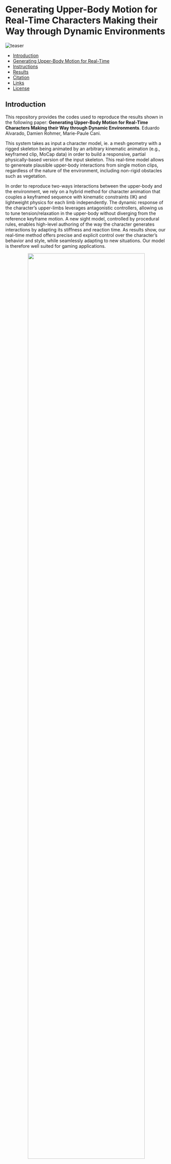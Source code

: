 # Generating Upper-Body Motion for Real-Time Characters Making their Way through Dynamic Environments

![teaser](Docs/Images/interactions-1.jpg)

- [Introduction](#introduction)
- [Generating Upper-Body Motion for Real-Time](#generating-upper-body-motion-for-real-time)
- [Instructions](#instructions)
- [Results](#results)
- [Citation](#citation)
- [Links](#links)
- [License](#license)

<a name="Introduction"></a>
## Introduction

This repository provides the codes used to reproduce the results shown in the following paper: **Generating Upper-Body Motion for Real-Time Characters Making their Way through Dynamic Environments**. Eduardo Alvarado, Damien Rohmer, Marie-Paule Cani.

This system takes as input a character model, ie. a mesh geometry with a rigged skeleton being animated by an arbitrary kinematic animation (e.g., keyframed clip, MoCap data) in order to build a responsive, partial physically-based version of the input skeleton. This real-time model allows to genereate plausible upper-body interactions from single motion clips, regardless of the nature of the environment, including non-rigid obstacles such as vegetation.

In order to reproduce two-ways interactions between the upper-body and the environment, we rely on a hybrid method for character animation that couples a keyframed sequence with kinematic constraints (IK) and lightweight physics for each limb independently. The dynamic response of the character’s upper-limbs leverages antagonistic controllers, allowing us to tune tension/relaxation in the upper-body without diverging from the reference keyframe motion. A new sight model, controlled by procedural rules, enables high-level authoring of the way the character generates interactions by adapting its stiffness and reaction time. As results show, our real-time method
offers precise and explicit control over the character’s behavior and style, while seamlessly adapting to new situations. Our model is therefore well suited for gaming applications.

<p align="center">
  <img src="Docs/Gifs/with-without.gif" width="85%">
</p>
<p align="center"><em>Figure 1: Examples of two-ways interactions with different obstacles. Left: Baseline animation. Right: Ours.</em></p>

<a name="steps"></a>
## Generating Upper-Body Motion for Real-Time

We propose a hybrid character model for upper-body interactions that merges both, a kinematic input animation and lightweight physics. Our anchor system aims to blend both, in a way that is simple for the user to define which limbs are affected by physics during the animation. For example, you can decide that your torso follows the kinematic animation, while the head, or one arm, is fully driven by physics. The decision on which limbs are simulated is driven by the anchor *a* and remains fully dynamic, and can be activated or deactivated at run-time for each body part.

<p align="center">
  <img src="Docs/Images/interactions-2.jpg" width="85%">
</p>
<p align="center"><em>Figure 2: Different anchor configurations for our hybrid model.</em></p>

<p align="center">
  <img src="Docs/Gifs/anchor.gif" width="85%">
</p>
<p align="center"><em>Figure 3: Applying our hybrid model to an arbitrary animation.</em></p>

Then, our goal is to not only having a passive physical version of the chosen limb, but actuated based. PD controllers are able to convert an angular error to a spring-like force with certain stiffness to do this. However, setting a fixed value of tension though its gains do not allow the skeleton to reach preciselly a target orientation while external torques are applied, such as the effect of weight. On the other hand, changing the gains over time to minimize the error do also change the stiffness, and therefore the style of the motion. For this purpose, we rely on antagonistic controllers. This controllers guarantee to reach an equilibrium at any arbitrary target orientation, while preserving the motion style by decoupling stiffness and position control.

<p align="center">
  <img src="Docs/Gifs/antagonistic.gif" width="85%">
</p>
<p align="center"><em>Figure 4: Actuated physical limb using antagonistric controllers. The target orientation remains unchanged while we modify the amount of muscular tension.</em></p>

In a final step, we need to make the character aware of its surroundings. To leverage our antagonisic control, we now use an anticipation approach based on ray-casting and a set of procedural rules to modify the kinematic skeleton, and consequently driving the active ragdoll skeleton, resulting therefore in a responsive skeleton version of the original key-framed animation.

<p align="center">
  <img src="Docs/Images/interactions-15.jpg" width="85%">
</p>
<p align="center"><em>Figure 5: Our anticipation system detects the obstacles in front of the character and collects the metadata from the environment.</em></p>

The anticipation system can be as well use to model a linear relationship between the mass information of the objects coming from the metadata of the environment and the amount of stiffness in our antagonistic control, making gestures stiffer when the character anticipates to act against heavier obstacles, or more relaxed when it acts against elements that it anticipates to be lighter. The set of procedural rules allows us to adapt the reaction time of the character too, based on the object's velocity.

<p align="center">
  <img src="Docs/Gifs/mass.gif" width="43%">
&nbsp; &nbsp;
  <img src="Docs/Gifs/time.gif" width="50%">
</p>
<p align="center"><em>Figure 6: Left: Adapting the muscular rigidity to interact with heavier obstacles. Right: Changing the reaction time.</em></p>

*For more information about the method and mathematical background behind the approach, please refer to the paper.*

<a name="Instructions"></a>
## Instructions

The repository contains all the necessary assets to run the project without additional material. The last version has been tested on the **Unity version 2021.3.5f1**. Inside the `Assets`, the following structure is introduced:

    .
    ├── ...
    ├── Assets 
    │   ├── ...		
    │   ├── Demos                               # Simpler scenes to show antagonistic controllers, IK or Quaternion operations
    │   ├── Characters                          # Character models containing meshes, animation clips and rigs
    │   ├── Environment                         # Elements for the environment: Dynamic obstacles, meshes, materials and so on
    │   ├── Scenes (Examples)                   # Scenes ready-to-use. Make sure you use the final scenes in the "Examples" folder! Others are experimental.
    │   │     ├── ...         
    │   │     ├── Scene - Basic                 # Simpler scenes to experiment with interactions (shown in image)
    │   │     ├── Scene - Outdoor Environment   # Natural Environment containing the natural assets
    │   │     └── ...         
    │   ├── Scripts                             # .cs scripts
    │   └── ...                
    ├── Docs
    ├── ...				
    ├── README.md
    └── LICENSE

Go to `Assets > Scenes > Examples` and open the `Scene - Basic` scene. Click in the **play button**, and after that, you will be able to control the character with the keyboard or gamepad. In the `Game` window, you will find an environment where you can move your third-person character, along with an the surrounding elements to be observed and manipulated.

<p align="center">
  <img src="Docs/Gifs/third-1.gif" width="40%">
  &nbsp; &nbsp;
  <img src="Docs/Gifs/third-2.gif" width="40%">
</p>
<p align="center"><em>Figure 7: Scene - Basic.</em></p>

The character is composed of three simultaneous models:
* **Kinematic**: Contains a state-machine with keyframed motion clips, such as walking or running, and two IK layers: one for the feet and another for the arms.
* **Ragdoll**: Physically-based model composed of rigid-bodies and antagonistic joints. A master script called `AntagonisticGains` is used to modify the stiffness gains at a high-level in the actuated physical model, and they can be set manually or automatically based on external metadata.
* **Interpolated**: Auxiliary model to define the anchor in our hybrid system and blend both, kinematic and ragdoll rigs. The script `SetSkeletons` can be used to define the anchor in the upper-body.

Each antagonistic controller is defined by a set of gains for each Degree-of-Freedom (DOF):
* **k_L** and **k_H**: Lower and upper proportional gains of the controller.
* **I**: Integral gain.
* **D**: Derivative gain.

Each controller status and stiffness configuration can be defined mathematically by a so-called isoline, that represents the current orientation, target orientation and stiffness amount to be used when performing the movement. This isoline is described by the `slope` and `intercept` of the controller. Besides, each of them is constraint to be rotated within some angular limits defined by the antagonistic controller, `min soft limit` and `max soft limit`. These isolines can be displayed in real-time by activating the `canvas` in the hierarchy.

<p align="center">
  <img src="Docs/Images/isolines.jpg" width="85%">
</p>

Two main elements are affected by the set of procedural rules, the **mass** and **velocity** of the obstacle. A summary of the internal and external parameters, along with a definition and description of how they affect the motion is shown below:

<p align="center">
  <img src="Docs/Images/table.jpg" width="50%">
</p>

*For more information about the procedural rules to modify the character's behaviour, please refer to the paper.*

<a name="Results"></a>
## Results

The repository contains a natural environment in the scene `Scene - Outdoor Environment` containing different dynamic, non-rigid assets that the character can interact with. 

<p align="center">
  <img src="Docs/Gifs/rotatingFieldShort.gif" width="75%">
</p>

<p align="center">
  <img src="Docs/Images/interactions-14.jpg" width="75%">
</p>

<p align="center">
  <img src="Docs/Images/interactions-9.jpg" width="36.5%">
&nbsp; &nbsp;
  <img src="Docs/Images/interactions-10.jpg" width="36.5%">
</p>

<p align="center">
  <img src="Docs/Images/interactions-11.jpg" width="36.5%">
&nbsp; &nbsp;
  <img src="Docs/Images/interactions-12.jpg" width="36.5%">
</p>

<a name="Citation"></a>
## Citation

```bibtex
@article{,
title = {TODO},
}
```
<a name="Links"></a>
## Links

- [Project Page](https://edualvarado.com/generating-upper-body-motion/)
- [Paper]()
- [Video]()

<a name="License"></a>
## License

The code is released under MIT License. See LICENSE for details.
